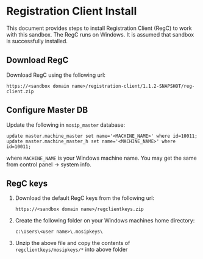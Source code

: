 # Registration Client Install 
This document provides steps to install Registration Client (RegC) to work with this sandbox.  The RegC runs on Windows. 
It is assumed that sandbox is successfully installed.

## Download RegC
Download RegC using the following url:
```
https://<sandbox domain name>/registration-client/1.1.2-SNAPSHOT/reg-client.zip
```
## Configure Master DB
Update the following in `mosip_master` database:
```
update master.machine_master set name='<MACHINE_NAME>' where id=10011;
update master.machine_master_h set name='<MACHINE_NAME>' where id=10011;
```
where `MACHINE_NAME` is your Windows machine name.  You may get the same from control panel -> system info. 

## RegC keys

1. Download the default RegC keys from the following url:
    ```
    https://<sandbox domain name>/regclientkeys.zip
    ```
1. Create the following folder on your Windows machines home directory:
    ```
    c:\Users\<user name>\.mosipkeys\ 
    ```
1. Unzip the above file and copy the contents of `regclientkeys/mosipkeys/*` into above folder
